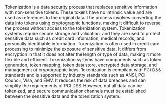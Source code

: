 Tokenization is a data security process that replaces sensitive information with non-sensitive tokens. These tokens have no intrinsic value and are used as references to the original data. The process involves converting the data into tokens using cryptographic functions, making it difficult to reverse the process without access to the tokenization system. Tokenization systems require secure storage and validation, and they are used to protect sensitive data such as credit card information, medical records, and personally identifiable information. Tokenization is often used in credit card processing to minimize the exposure of sensitive data. It differs from encryption in that it does not alter the length or type of data, making it more flexible and efficient. Tokenization systems have components such as token generation, token mapping, token data store, encrypted data storage, and management of cryptographic keys. Tokenization is compliant with PCI DSS standards and is supported by industry standards such as ANSI, PCI Council, Visa, and EMV. It reduces the risk of data breaches and can simplify the requirements of PCI DSS. However, not all data can be tokenized, and secure communication channels must be established between the sensitive data and the tokenization system.